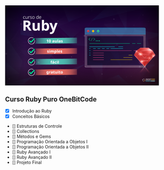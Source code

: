 ![](img/capa-curso-ruby.png)
## Curso Ruby Puro OneBitCode
- [X] Introdução ao Ruby
- [X] Conceitos Básicos
- [] Estruturas de Controle
- [] Collections
- [] Métodos e Gems
- [] Programação Orientada a Objetos I 
- [] Programação Orientada a Objetos II
- [] Ruby Avançado I
- [] Ruby Avançado II
- [] Projeto Final
